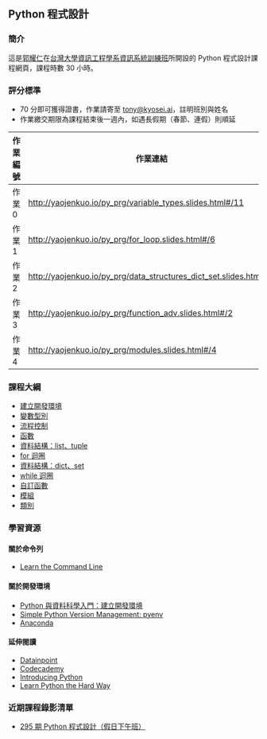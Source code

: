 ## Python 程式設計

### 簡介

這是[郭耀仁](https://www.facebook.com/yaojen.kuo.1)在[台灣大學資訊工程學系資訊系統訓練班](https://www.csie.ntu.edu.tw/train/)所開設的 Python 程式設計課程網頁，課程時數 30 小時。

### 評分標準

- 70 分即可獲得證書，作業請寄至 tony@kyosei.ai，註明班別與姓名
- 作業繳交期限為課程結束後一週內，如遇長假期（春節、連假）則順延

|作業編號|作業連結|作業分數|
|-------|------|-------|
|作業 0|<http://yaojenkuo.io/py_prg/variable_types.slides.html#/11>|20|
|作業 1|<http://yaojenkuo.io/py_prg/for_loop.slides.html#/6>|40|
|作業 2|<http://yaojenkuo.io/py_prg/data_structures_dict_set.slides.html#/3>|20|
|作業 3|<http://yaojenkuo.io/py_prg/function_adv.slides.html#/2>|30|
|作業 4|<http://yaojenkuo.io/py_prg/modules.slides.html#/4>|40|

### 課程大綱

- [建立開發環境](http://yaojenkuo.io/py_prg/dev_env.slides.html)
- [變數型別](http://yaojenkuo.io/py_prg/variable_types.slides.html)
- [流程控制](http://yaojenkuo.io/py_prg/control_statement.slides.html)
- [函數](http://yaojenkuo.io/py_prg/function.slides.html)
- [資料結構：list、tuple](http://yaojenkuo.io/py_prg/data_structures_list_tuple.slides.html)
- [for 迴圈](http://yaojenkuo.io/py_prg/for_loop.slides.html)
- [資料結構：dict、set](http://yaojenkuo.io/py_prg/data_structures_dict_set.slides.html)
- [while 迴圈](http://yaojenkuo.io/py_prg/while_loop.slides.html)
- [自訂函數](http://yaojenkuo.io/py_prg/function_adv.slides.html)
- [模組](https://yaojenkuo.github.io/py_prg/modules.slides.html)
- [類別](https://yaojenkuo.github.io/pr_prg/class.slides.html)

### 學習資源

#### 關於命令列

- [Learn the Command Line](https://www.codecademy.com/learn/learn-the-command-line)

#### 關於開發環境

- [Python 與資料科學入門：建立開發環境](https://www.udemy.com/intro-to-python-ds-1)
- [Simple Python Version Management: pyenv](https://github.com/pyenv/pyenv)
- [Anaconda](https://www.continuum.io/downloads)

#### 延伸閱讀

- [Datainpoint](https://medium.com/datainpoint)
- [Codecademy](https://www.codecademy.com/learn/learn-python)
- [Introducing Python](http://shop.oreilly.com/product/0636920028659.do)
- [Learn Python the Hard Way](https://www.amazon.com/Learn-Python-Hard-Way-Introduction/dp/0321884914)

### 近期課程錄影清單

- [295 期 Python 程式設計（假日下午班）](https://www.youtube.com/playlist?list=PLEq7iw5uOtuVT07u5CS2-RPDhBBVpRYUv)